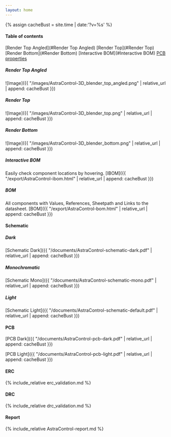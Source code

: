 ```yaml
---
layout: home
---
```


{% assign cacheBust = site.time | date:'?v=%s' %}

#### Table of contents
[Render Top Angled](#Render Top Angled)
[Render Top](#Render Top)
[Render Bottom](#Render Bottom)
[Interactive BOM](#Interactive BOM)
[PCB properties](#pcb)

##### Render Top Angled
![Image]({{ "/images/AstraControl-3D_blender_top_angled.png" | relative_url | append: cacheBust }})

##### Render Top
![Image]({{ "/images/AstraControl-3D_blender_top.png" | relative_url | append: cacheBust }})

##### Render Bottom
![Image]({{ "/images/AstraControl-3D_blender_bottom.png" | relative_url | append: cacheBust }})

##### Interactive BOM
Easily check component locations by hovering.
[IBOM]({{ "/export/AstraControl-ibom.html" | relative_url | append: cacheBust }})

##### BOM
All components with Values, References, Sheetpath and Links to the datasheet.
[BOM]({{ "/export/AstraControl-bom.html" | relative_url | append: cacheBust }})

#### Schematic
##### Dark
[Schematic Dark]({{ "/documents/AstraControl-schematic-dark.pdf" | relative_url | append: cacheBust }})

##### Monochromatic
[Schematic Mono]({{ "/documents/AstraControl-schematic-mono.pdf" | relative_url | append: cacheBust }})

##### Light
[Schematic Light]({{ "/documents/AstraControl-schematic-default.pdf" | relative_url | append: cacheBust }})


#### PCB
[PCB Dark]({{ "/documents/AstraControl-pcb-dark.pdf" | relative_url | append: cacheBust }})

[PCB Light]({{ "/documents/AstraControl-pcb-light.pdf" | relative_url | append: cacheBust }})

#### ERC

{% include_relative erc_validation.md %}

#### DRC

{% include_relative drc_validation.md %}

#### Report

{% include_relative AstraControl-report.md %}

